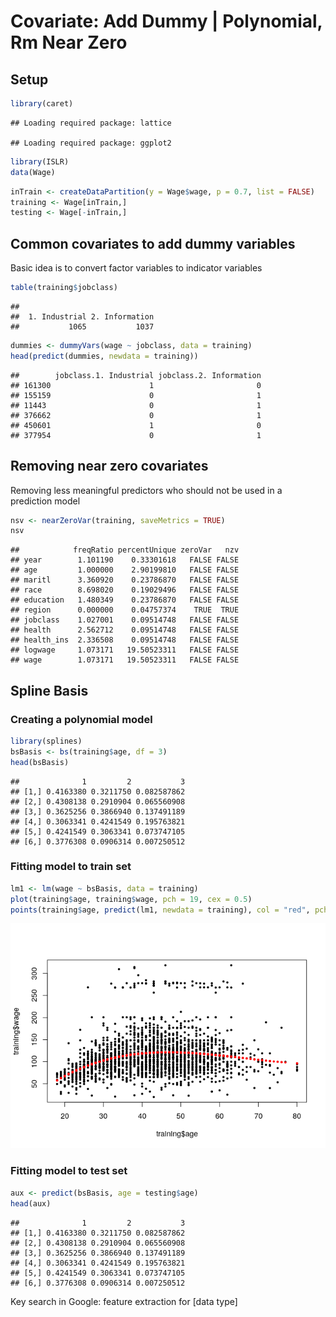 Covariate: Add Dummy | Polynomial, Rm Near Zero
================

## Setup

``` r
library(caret)
```

    ## Loading required package: lattice

    ## Loading required package: ggplot2

``` r
library(ISLR)
data(Wage)
```

``` r
inTrain <- createDataPartition(y = Wage$wage, p = 0.7, list = FALSE)
training <- Wage[inTrain,]
testing <- Wage[-inTrain,]
```

## Common covariates to add dummy variables

Basic idea is to convert factor variables to indicator variables

``` r
table(training$jobclass)
```

    ## 
    ##  1. Industrial 2. Information 
    ##           1065           1037

``` r
dummies <- dummyVars(wage ~ jobclass, data = training)
head(predict(dummies, newdata = training))
```

    ##        jobclass.1. Industrial jobclass.2. Information
    ## 161300                      1                       0
    ## 155159                      0                       1
    ## 11443                       0                       1
    ## 376662                      0                       1
    ## 450601                      1                       0
    ## 377954                      0                       1

## Removing near zero covariates

Removing less meaningful predictors who should not be used in a
prediction model

``` r
nsv <- nearZeroVar(training, saveMetrics = TRUE)
nsv
```

    ##            freqRatio percentUnique zeroVar   nzv
    ## year        1.101190    0.33301618   FALSE FALSE
    ## age         1.000000    2.90199810   FALSE FALSE
    ## maritl      3.360920    0.23786870   FALSE FALSE
    ## race        8.698020    0.19029496   FALSE FALSE
    ## education   1.480349    0.23786870   FALSE FALSE
    ## region      0.000000    0.04757374    TRUE  TRUE
    ## jobclass    1.027001    0.09514748   FALSE FALSE
    ## health      2.562712    0.09514748   FALSE FALSE
    ## health_ins  2.336508    0.09514748   FALSE FALSE
    ## logwage     1.073171   19.50523311   FALSE FALSE
    ## wage        1.073171   19.50523311   FALSE FALSE

## Spline Basis

### Creating a polynomial model

``` r
library(splines)
bsBasis <- bs(training$age, df = 3)
head(bsBasis)
```

    ##              1         2           3
    ## [1,] 0.4163380 0.3211750 0.082587862
    ## [2,] 0.4308138 0.2910904 0.065560908
    ## [3,] 0.3625256 0.3866940 0.137491189
    ## [4,] 0.3063341 0.4241549 0.195763821
    ## [5,] 0.4241549 0.3063341 0.073747105
    ## [6,] 0.3776308 0.0906314 0.007250512

### Fitting model to train set

``` r
lm1 <- lm(wage ~ bsBasis, data = training)
plot(training$age, training$wage, pch = 19, cex = 0.5)
points(training$age, predict(lm1, newdata = training), col = "red", pch = 19, cex = 0.5)
```

![](covariate_creation_files/figure-gfm/unnamed-chunk-7-1.png)<!-- -->

### Fitting model to test set

``` r
aux <- predict(bsBasis, age = testing$age)
head(aux)
```

    ##              1         2           3
    ## [1,] 0.4163380 0.3211750 0.082587862
    ## [2,] 0.4308138 0.2910904 0.065560908
    ## [3,] 0.3625256 0.3866940 0.137491189
    ## [4,] 0.3063341 0.4241549 0.195763821
    ## [5,] 0.4241549 0.3063341 0.073747105
    ## [6,] 0.3776308 0.0906314 0.007250512

Key search in Google: feature extraction for \[data type\]

